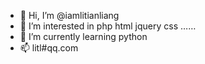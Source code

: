 - 👋 Hi, I’m @iamlitianliang
- 👀 I’m interested in php html jquery css ……
- 🌱 I’m currently learning python
- 📫 litl#qq.com

<!---
iamlitianliang/iamlitianliang is a ✨ special ✨ repository because its `README.md` (this file) appears on your GitHub profile.
You can click the Preview link to take a look at your changes.
--->
